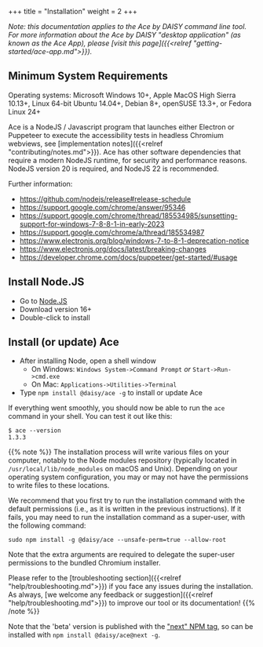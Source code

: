 +++
title = "Installation"
weight = 2
+++

_Note: this documentation applies to the Ace by DAISY command line tool. For more information about the Ace by DAISY "desktop application" (as known as the Ace App), please [visit this page]({{<relref "getting-started/ace-app.md">}})._


## Minimum System Requirements

Operating systems: Microsoft Windows 10+, Apple MacOS High Sierra 10.13+, Linux 64-bit Ubuntu 14.04+, Debian 8+, openSUSE 13.3+, or Fedora Linux 24+

Ace is a NodeJS / Javascript program that launches either Electron or Puppeteer to execute the accessibility tests in headless Chromium webviews, see
[implementation notes]({{<relref "contributing/notes.md">}}). Ace has other software dependencies that require a modern NodeJS runtime, for security and performance reasons. NodeJS version 20 is required, and NodeJS 22 is recommended.

Further information:

* https://github.com/nodejs/release#release-schedule
* https://support.google.com/chrome/answer/95346
* https://support.google.com/chrome/thread/185534985/sunsetting-support-for-windows-7-8-8-1-in-early-2023
* https://support.google.com/chrome/a/thread/185534987
* https://www.electronjs.org/blog/windows-7-to-8-1-deprecation-notice
* https://www.electronjs.org/docs/latest/breaking-changes
* https://developer.chrome.com/docs/puppeteer/get-started/#usage

## Install Node.JS

* Go to [Node.JS](https://nodejs.org/)
* Download version 16+
* Double-click to install

## Install (or update) Ace

* After installing Node, open a shell window
  * On Windows: `Windows System->Command Prompt` _or_ `Start->Run->cmd.exe`
  * On Mac: `Applications->Utilities->Terminal`
* Type `npm install @daisy/ace -g` to install or update Ace

If everything went smoothly, you should now be able to run the `ace` command in your shell. You can test it out like this:

```
$ ace --version
1.3.3
```

{{% note %}}
The installation process will write various files on your computer, notably to the Node modules repository (typically located in `/usr/local/lib/node_modules` on macOS and Unix). Depending on your operating system configuration, you may or may not have the permissions to write files to these locations.

We recommend that you first try to run the installation command with the default permissions (i.e., as it is written in the previous instructions). If it fails, you may need to run the installation command as a super-user, with the following command:

```
sudo npm install -g @daisy/ace --unsafe-perm=true --allow-root
```

Note that the extra arguments are required to delegate the super-user permissions to the bundled Chromium installer.

Please refer to the [troubleshooting section]({{<relref "help/troubleshooting.md">}}) if you face any issues during the installation. As always, [we welcome any feedback or suggestion]({{<relref "help/troubleshooting.md">}}) to improve our tool or its documentation!
{{% /note %}}

Note that the 'beta' version is published with the ["next" NPM tag](https://www.npmjs.com/package/@daisy/ace/v/next), so can be installed with `npm install @daisy/ace@next -g`.
